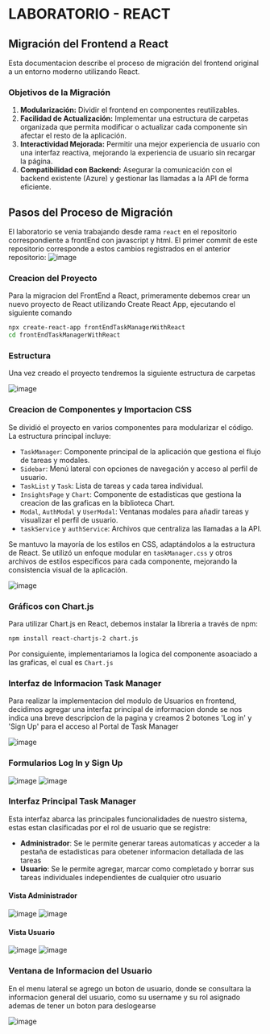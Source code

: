 # LABORATORIO - REACT

## Migración del Frontend a React
Esta documentacion describe el proceso de migración del frontend original a un entorno moderno utilizando React. 
### Objetivos de la Migración

1. **Modularización:** Dividir el frontend en componentes reutilizables.
2. **Facilidad de Actualización:** Implementar una estructura de carpetas organizada que permita modificar o actualizar cada componente sin afectar el resto de la aplicación.
3. **Interactividad Mejorada:** Permitir una mejor experiencia de usuario con una interfaz reactiva, mejorando la experiencia de usuario sin recargar la página.
4. **Compatibilidad con Backend:** Asegurar la comunicación con el backend existente (Azure) y gestionar las llamadas a la API de forma eficiente.

## Pasos del Proceso de Migración   

El laboratorio se venia trabajando desde rama `react` en el repositorio correspondiente a frontEnd con javascript y html.
El primer commit de este repositorio corresponde a estos cambios registrados en el anterior repositorio:
![image](https://github.com/user-attachments/assets/6d76c0fd-48f6-4c3c-a0f7-20c3a5dc0185)

### Creacion del Proyecto

Para la migracion del FrontEnd a React, primeramente debemos crear un nuevo proyecto de React utilizando Create React App, ejecutando el siguiente comando

```sh
npx create-react-app frontEndTaskManagerWithReact
cd frontEndTaskManagerWithReact
```

### Estructura

Una vez creado el proyecto tendremos la siguiente estructura de carpetas

![image](https://github.com/user-attachments/assets/c1a3aba2-413e-4904-b49a-0007c97658dc)

### Creacion de Componentes y Importacion CSS

Se dividió el proyecto en varios componentes para modularizar el código. La estructura principal incluye:

- `TaskManager`: Componente principal de la aplicación que gestiona el flujo de tareas y modales.
- `Sidebar`: Menú lateral con opciones de navegación y acceso al perfil de usuario.
- `TaskList` y `Task`: Lista de tareas y cada tarea individual.
- `InsightsPage` y `Chart`: Componente de estadisticas que gestiona la creacion de las graficas en la biblioteca Chart.
- `Modal`, `AuthModal` y `UserModal`: Ventanas modales para añadir tareas y visualizar el perfil de usuario.
- `taskService` y `authService`: Archivos que centraliza las llamadas a la API.

Se mantuvo la mayoría de los estilos en CSS, adaptándolos a la estructura de React. Se utilizó un enfoque modular en `taskManager.css` y otros archivos de estilos específicos para cada componente, mejorando la consistencia visual de la aplicación.

![image](https://github.com/user-attachments/assets/71a63820-caef-4f1b-a66e-2666deef67ff)

### Gráficos con Chart.js

Para utilizar Chart.js en React, debemos instalar la libreria a través de npm:
```sh
npm install react-chartjs-2 chart.js
```
Por consiguiente, implementariamos la logica del componente asoaciado a las graficas, el cual es `Chart.js`

### Interfaz de Informacion Task Manager

Para realizar la implementacion del modulo de Usuarios en frontend, decidimos agregar una interfaz principal de informacion donde se nos indica una breve descripcion de la pagina y creamos 2 botones 'Log in' y 'Sign Up' para el acceso al Portal de Task Manager

![image](https://github.com/user-attachments/assets/4abb1aa0-2775-4380-8d6d-da14b8f30052)

### Formularios Log In y Sign Up

![image](https://github.com/user-attachments/assets/42a81001-05bf-43e1-94b4-122035314a1a)
![image](https://github.com/user-attachments/assets/d7d5a57b-2957-4c28-a1b8-e2a3d0e10bfc)

### Interfaz Principal Task Manager

Esta interfaz abarca las principales funcionalidades de nuestro sistema, estas estan clasificadas por el rol de usuario que se registre:
 - **Administrador**: Se le permite generar tareas automaticas y acceder a la pestaña de estadisticas para obetener informacion detallada de las tareas
 - **Usuario**: Se le permite agregar, marcar como completado y borrar sus tareas individuales independientes de cualquier otro usuario

#### Vista Administrador

![image](https://github.com/user-attachments/assets/8f617b88-a524-46ec-a0ed-402513f30257)
![image](https://github.com/user-attachments/assets/f5d68d54-fd21-4437-8388-3fcc4478452c)

#### Vista Usuario

![image](https://github.com/user-attachments/assets/55a1ee46-3a80-439e-92ee-def5685ece66)
![image](https://github.com/user-attachments/assets/6a1539e2-6778-43c1-a29c-758f9e082e3e)


### Ventana de Informacion del Usuario

En el menu lateral se agrego un boton de usuario, donde se consultara la informacion general del usuario, como su username y su rol asignado ademas de tener un boton para deslogearse

![image](https://github.com/user-attachments/assets/b9ee8db8-24ee-4947-8791-010efe6b8b61)
